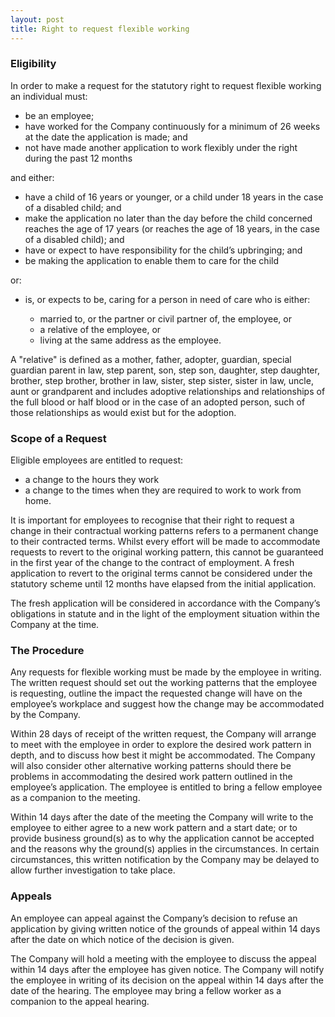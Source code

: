 ```yaml
---
layout: post
title: Right to request flexible working
---
```


### Eligibility

In order to make a request for the statutory right to request flexible working an individual must:

* be an employee;
* have worked for the Company continuously for a minimum of 26 weeks at the date the application is made; and
* not have made another application to work flexibly under the right during the past 12 months

and either:

* have a child of 16 years or younger, or a child under 18 years in the case of a disabled child; and
* make the application no later than the day before the child concerned reaches the age of 17 years (or reaches the age of 18 years, in the case of a disabled child); and
* have or expect to have responsibility for the child’s upbringing; and
* be making the application to enable them to care for the child

or:

* is, or expects to be, caring for a person in need of care who is either:

  * married to, or the partner or civil partner of, the employee, or
  * a relative of the employee, or
  * living at the same address as the employee.

A "relative" is defined as a mother, father, adopter, guardian, special guardian parent in law, step parent, son, step son, daughter, step daughter, brother, step brother, brother in law, sister, step sister, sister in law, uncle, aunt or grandparent and includes adoptive relationships and relationships of the full blood or half blood or in the case of an adopted person, such of those relationships as would exist but for the adoption.



### Scope of a Request

Eligible employees are entitled to request:

* a change to the hours they work
* a change to the times when they are required to work to work from home.

It is important for employees to recognise that their right to request a change in their contractual working patterns refers to a permanent change to their contracted terms.  Whilst every effort will be made to accommodate requests to revert to the original working pattern, this cannot be guaranteed in the first year of the change to the contract of employment.  A fresh application to revert to the original terms cannot be considered under the statutory scheme until 12 months have elapsed from the initial application.

The fresh application will be considered in accordance with the Company’s obligations in statute and in the light of the employment situation within the Company at the time.

### The Procedure

Any requests for flexible working must be made by the employee in writing. The written request should set out the working patterns that the employee is requesting, outline the impact the requested change will have on the employee’s workplace and suggest how the change may be accommodated by the Company.

Within 28 days of receipt of the written request, the Company will arrange to meet with the employee in order to explore the desired work pattern in depth, and to discuss how best it might be accommodated. The Company will also consider other alternative working patterns should there be problems in accommodating the desired work pattern outlined in the employee’s application. The employee is entitled to bring a fellow employee as a companion to the meeting.

Within 14 days after the date of the meeting the Company will write to the employee to either agree to a new work pattern and a start date; or to provide business ground(s) as to why the application cannot be accepted and the reasons why the ground(s) applies in the circumstances.  In certain circumstances, this written notification by the Company may be delayed to allow further investigation to take place.


### Appeals

An employee can appeal against the Company’s decision to refuse an application by giving written notice of the grounds of appeal within 14 days after the date on which notice of the decision is given.

The Company will hold a meeting with the employee to discuss the appeal within 14 days after the employee has given notice. The Company will notify the employee in writing of its decision on the appeal within 14 days after the date of the hearing. The employee may bring a fellow worker as a companion to the appeal hearing.

